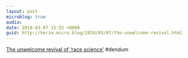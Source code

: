 ```yaml
---
layout: post
microblog: true
audio: 
date: 2018-03-07 15:55 +0800
guid: http://kerim.micro.blog/2018/03/07/the-unwelcome-revival.html
---
```

[The unwelcome revival of ‘race science’](https://www.theguardian.com/news/2018/mar/02/the-unwelcome-revival-of-race-science) #dendum
